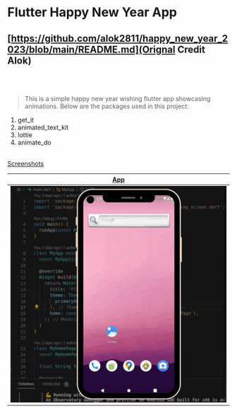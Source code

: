 # Flutter Happy New Year App 

## [https://github.com/alok2811/happy_new_year_2023/blob/main/README.md](Orignal Credit Alok)
<br></br>
> This is a simple happy new year wishing flutter app showcasing animations. Below are the packages used in this project:
1. get_it
2. animated_text_kit
3. lottie
4. animate_do
<br>
<a href="https://blog.codemagic.io/rest-api-in-flutter/" target="_blank> Article</a> 


## Screenshots

| App | 
| ---------------- |
| ![](output.gif) | 
